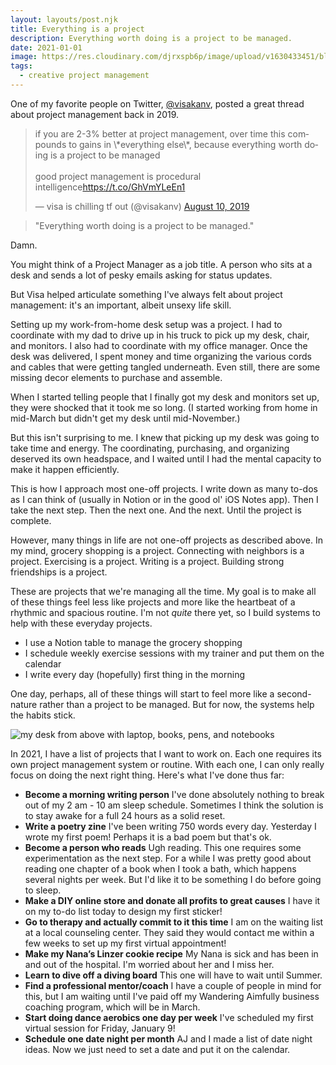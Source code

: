 ```yaml
---
layout: layouts/post.njk
title: Everything is a project
description: Everything worth doing is a project to be managed.
date: 2021-01-01
image: https://res.cloudinary.com/djrxspb6p/image/upload/v1630433451/blog/everything_is_a_project/everything-is-a-project_ma5vhn.jpg
tags:
  - creative project management
---
```

One of my favorite people on Twitter, [@visakanv](https://twitter.com/visakanv), posted a great thread about project management back in 2019.

<blockquote class="twitter-tweet"><p lang="en" dir="ltr">if you are 2-3% better at project management, over time this compounds to gains in \*everything else\*, because everything worth doing is a project to be managed<br><br>good project management is procedural intelligence<a href="https://t.co/GhVmYLeEn1">https://t.co/GhVmYLeEn1</a></p>&mdash; visa is chilling tf out (@visakanv) <a href="https://twitter.com/visakanv/status/1160121481029754881?ref_src=twsrc%5Etfw">August 10, 2019</a></blockquote> <script async src="https://platform.twitter.com/widgets.js" charset="utf-8"></script>

> "Everything worth doing is a project to be managed."

Damn.

You might think of a Project Manager as a job title. A person who sits at a desk and sends a lot of pesky emails asking for status updates.

But Visa helped articulate something I've always felt about project management: it's an important, albeit unsexy life skill.

Setting up my work-from-home desk setup was a project. I had to coordinate with my dad to drive up in his truck to pick up my desk, chair, and monitors. I also had to coordinate with my office manager. Once the desk was delivered, I spent money and time organizing the various cords and cables that were getting tangled underneath. Even still, there are some missing decor elements to purchase and assemble.

When I started telling people that I finally got my desk and monitors set up, they were shocked that it took me so long. (I started working from home in mid-March but didn't get my desk until mid-November.)

But this isn't surprising to me. I knew that picking up my desk was going to take time and energy. The coordinating, purchasing, and organizing deserved its own headspace, and I waited until I had the mental capacity to make it happen efficiently.

This is how I approach most one-off projects. I write down as many to-dos as I can think of (usually in Notion or in the good ol' iOS Notes app). Then I take the next step. Then the next one. And the next. Until the project is complete.

However, many things in life are not one-off projects as described above. In my mind, grocery shopping is a project. Connecting with neighbors is a project. Exercising is a project. Writing is a project. Building strong friendships is a project.

These are projects that we're managing all the time. My goal is to make all of these things feel less like projects and more like the heartbeat of a rhythmic and spacious routine. I'm not *quite* there yet, so I build systems to help with these everyday projects.

* I use a Notion table to manage the grocery shopping
* I schedule weekly exercise sessions with my trainer and put them on the calendar
* I write every day (hopefully) first thing in the morning

One day, perhaps, all of these things will start to feel more like a second-nature rather than a project to be managed. But for now, the systems help the habits stick.

![my desk from above with laptop, books, pens, and notebooks](https://res.cloudinary.com/djrxspb6p/image/upload/v1630433451/blog/everything_is_a_project/everything-is-a-project_ma5vhn.jpg)

In 2021, I have a list of projects that I want to work on. Each one requires its own project management system or routine. With each one, I can only really focus on doing the next right thing. Here's what I've done thus far:

* **Become a morning writing person**
  I've done absolutely nothing to break out of my 2 am - 10 am sleep schedule. Sometimes I think the solution is to stay awake for a full 24 hours as a solid reset.
* **Write a poetry zine**
  I've been writing 750 words every day. Yesterday I wrote my first poem! Perhaps it is a bad poem but that's ok.
* **Become a person who reads**
  Ugh reading. This one requires some experimentation as the next step. For a while I was pretty good about reading one chapter of a book when I took a bath, which happens several nights per week. But I'd like it to be something I do before going to sleep.
* **Make a DIY online store and donate all profits to great causes**
  I have it on my to-do list today to design my first sticker!
* **Go to therapy and actually commit to it this time**
  I am on the waiting list at a local counseling center. They said they would contact me within a few weeks to set up my first virtual appointment!
* **Make my Nana’s Linzer cookie recipe**
  My Nana is sick and has been in and out of the hospital. I'm worried about her and I miss her.
* **Learn to dive off a diving board**
  This one will have to wait until Summer.
* **Find a professional mentor/coach**
  I have a couple of people in mind for this, but I am waiting until I've paid off my Wandering Aimfully business coaching program, which will be in March.
* **Start doing dance aerobics one day per week**
  I've scheduled my first virtual session for Friday, January 9!
* **Schedule one date night per month**
  AJ and I made a list of date night ideas. Now we just need to set a date and put it on the calendar.